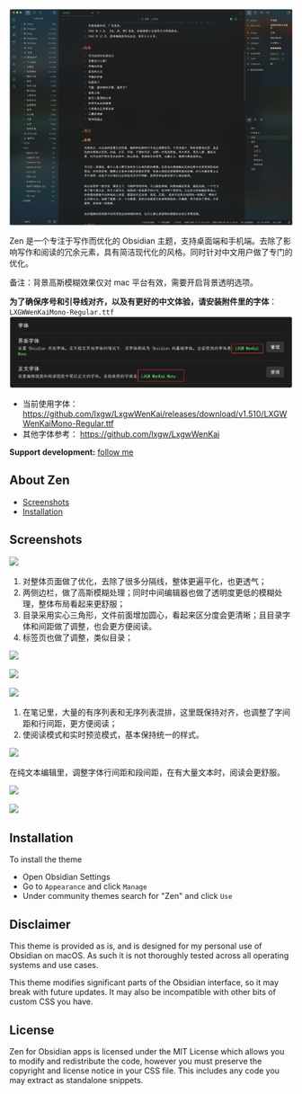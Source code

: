 ![](./screenshot.png)

Zen 是一个专注于写作而优化的 Obsidian 主题，支持桌面端和手机端。去除了影响写作和阅读的冗余元素，具有简洁现代化的风格。同时针对中文用户做了专门的优化。

备注：背景高斯模糊效果仅对 mac 平台有效，需要开启背景透明选项。

**为了确保序号和引导线对齐，以及有更好的中文体验，请安装附件里的字体**：`LXGWWenKaiMono-Regular.ttf`
![alt text](font-image.png)

-   当前使用字体：https://github.com/lxgw/LxgwWenKai/releases/download/v1.510/LXGWWenKaiMono-Regular.ttf
-   其他字体参考： https://github.com/lxgw/LxgwWenKai

**Support development:** [follow me](https://github.com/laughtmaker)

## About Zen

-   [Screenshots](#screenshots)
-   [Installation](#installation)

## Screenshots

![](https://i0.hdslb.com/bfs/new_dyn/27c8c2dde3ea03465bfea9e83d79c80a252667233.png@1192w.webp)

1. 对整体页面做了优化，去除了很多分隔线，整体更遍平化，也更透气；
2. 两侧边栏，做了高斯模糊处理；同时中间编辑器也做了透明度更低的模糊处理，整体布局看起来更舒服；
3. 目录采用实心三角形，文件前面增加圆心，看起来区分度会更清晰；且目录字体和间距做了调整，也会更方便阅读。
4. 标签页也做了调整，类似目录；

![](https://i0.hdslb.com/bfs/new_dyn/797ab16392865b06d3a9d3e6e5d3066b252667233.png@1192w.webp)

![](https://i0.hdslb.com/bfs/new_dyn/3d063a7d298da6247fc8e8e7676e11d3252667233.png@1192w.webp)

![](https://i0.hdslb.com/bfs/new_dyn/6fdf098100795799ea15518315808b60252667233.png@1192w.webp)

1. 在笔记里，大量的有序列表和无序列表混排，这里既保持对齐，也调整了字间距和行间距，更方便阅读；
2. 使阅读模式和实时预览模式，基本保持统一的样式。

![](https://i0.hdslb.com/bfs/new_dyn/f23b9d25984034b15552a55e4270ab5d252667233.png@1192w.webp)

在纯文本编辑里，调整字体行间距和段间距，在有大量文本时，阅读会更舒服。

![](https://i0.hdslb.com/bfs/new_dyn/bb7f932126bb835239f78e9155f5bb41252667233.png@1192w.webp)

![](https://i0.hdslb.com/bfs/new_dyn/0f2314845c568aab16aefc883dc65a59252667233.png@1192w.webp)

## Installation

To install the theme

-   Open Obsidian Settings
-   Go to `Appearance` and click `Manage`
-   Under community themes search for "Zen" and click `Use`

## Disclaimer

This theme is provided as is, and is designed for my personal use of Obsidian on macOS. As such it is not thoroughly tested across all operating systems and use cases.

This theme modifies significant parts of the Obsidian interface, so it may break with future updates. It may also be incompatible with other bits of custom CSS you have.

## License

Zen for Obsidian apps is licensed under the MIT License which allows you to modify and redistribute the code, however you must preserve the copyright and license notice in your CSS file. This includes any code you may extract as standalone snippets.
